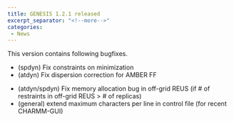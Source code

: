```yaml
---
title: GENESIS 1.2.1 released
excerpt_separator: "<!--more-->"
categories:
 - News
---
```


This version contains following bugfixes.

-   (spdyn) Fix constraints on minimization
-   (atdyn) Fix dispersion correction for AMBER FF
<!--more-->
-   (atdyn/spdyn) Fix memory allocation bug in off-grid REUS (if \# of
    restraints in off-grid REUS \> \# of replicas)
-   (general) extend maximum characters per line in control file (for
    recent CHARMM-GUI)
